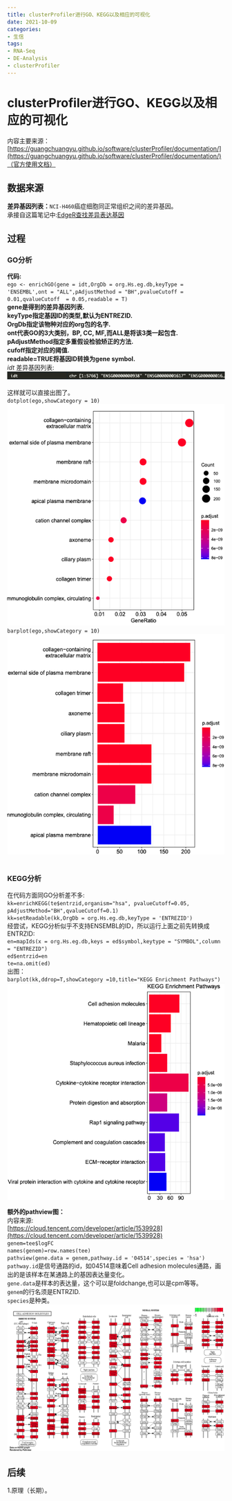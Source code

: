 ```yaml
---
title: clusterProfiler进行GO、KEGG以及相应的可视化
date: 2021-10-09
categories: 
- 生信
tags: 
- RNA-Seq
- DE-Analysis
- clusterProfiler
---
```

# clusterProfiler进行GO、KEGG以及相应的可视化  
内容主要来源：  
[https://guangchuangyu.github.io/software/clusterProfiler/documentation/](https://guangchuangyu.github.io/software/clusterProfiler/documentation/)（官方使用文档）
## 数据来源  
**差异基因列表：**`NCI-H460`癌症细胞同正常组织之间的差异基因。  
承接自这篇笔记中:[EdgeR查找差异表达基因](https://tanzhengtang.github.io/2021/09/27/EdgeR/)    
## 过程  
### GO分析  
**代码:**  
`ego <- enrichGO(gene = idt,OrgDb = org.Hs.eg.db,keyType = 'ENSEMBL',ont = "ALL",pAdjustMethod = "BH",pvalueCutoff = 0.01,qvalueCutoff  = 0.05,readable = T)`  
**gene是得到的差异基因列表.  
keyType指定基因ID的类型,默认为ENTREZID.  
OrgDb指定该物种对应的org包的名字.  
ont代表GO的3大类别，BP, CC, MF,而ALL是将该3类一起包含.  
pAdjustMethod指定多重假设检验矫正的方法.  
cufoff指定对应的阈值.  
readable=TRUE将基因ID转换为gene symbol.**  
_idt_ 差异基因列表:  
![](1.png)  
<br/>
这样就可以直接出图了。  
`dotplot(ego,showCategory = 10)` 
![](2.png)   
`barplot(ego,showCategory = 10)`  
![](3.png)  
<br/>

### KEGG分析  
在代码方面同GO分析差不多:  
`kk=enrichKEGG(te$entrzid,organism="hsa", pvalueCutoff=0.05, pAdjustMethod="BH",qvalueCutoff=0.1)`  
`kk=setReadable(kk,OrgDb = org.Hs.eg.db,keyType = 'ENTREZID')`  
经尝试，KEGG分析似乎不支持ENSEMBL的ID，所以运行上面之前先转换成ENTRZID:  
`en=mapIds(x = org.Hs.eg.db,keys = ed$symbol,keytype = "SYMBOL",column = "ENTREZID")`  
`ed$entrzid=en`  
`te=na.omit(ed)`  
出图：  
`barplot(kk,ddrop=T,showCategory =10,title="KEGG Enrichment Pathways")`  
![](4.png)  

**额外的pathview图：**  
内容来源:  
[https://cloud.tencent.com/developer/article/1539928](https://cloud.tencent.com/developer/article/1539928)  
`genem=tee$logFC`  
`names(genem)=row.names(tee)`  
`pathview(gene.data = genem,pathway.id = '04514',species = 'hsa')`  
`pathway.id`是信号通路的id，如04514意味着Cell adhesion molecules通路，画出的是该样本在某通路上的基因表达量变化。  
`gene.data`是样本的表达量，这个可以是foldchange,也可以是cpm等等。   
`genem`的行名须是ENTRZID.  
`species`是种类。  
![](5.png)  

## 后续
1.原理（长期）。









